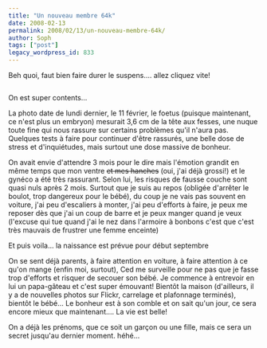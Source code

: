 ```yaml
---
title: "Un nouveau membre 64k"
date: 2008-02-13
permalink: 2008/02/13/un-nouveau-membre-64k/
author: Soph
tags: ["post"]
legacy_wordpress_id: 833
---
```


Beh quoi, faut bien faire durer le suspens.... allez cliquez vite!

<!-- excerpt -->

[<img src="https://64k.be/wp-content/uploads/2008/02/2258792242_562774a120.jpg" alt="" />](https://64k.be/wp-content/uploads/2008/02/2258792242_562774a120.jpg)

On est super contents...

La photo date de lundi dernier, le 11 février, le foetus (puisque maintenant, ce n'est plus un embryon) mesurait 3,6 cm de la tête aux fesses, une nuque toute fine qui nous rassure sur certains problèmes qu'il n'aura pas. Quelques tests à faire pour continuer d'être rassurés, une belle dose de stress et d'inquiétudes, mais surtout une dose massive de bonheur.

On avait envie d'attendre 3 mois pour le dire mais l'émotion grandit en même temps que mon ventre <span style="text-decoration: line-through;">et mes hanches</span> (oui, j'ai déjà grossi!) et le gynéco a été très rassurant. Selon lui, les risques de fausse couche sont quasi nuls après 2 mois. Surtout que je suis au repos (obligée d'arrêter le boulot, trop dangereux pour le bébé), du coup je ne vais pas souvent en voiture, j'ai peu d'escaliers à monter, j'ai peu d'efforts à faire, je peux me reposer dès que j'ai un coup de barre et je peux manger quand je veux (l'excuse qui tue quand j'ai le nez dans l'armoire à bonbons c'est que c'est très mauvais de frustrer une femme enceinte)

Et puis voila... la naissance est prévue pour début septembre

On se sent déjà parents, à faire attention en voiture, à faire attention à ce qu'on mange (enfin moi, surtout), Ced me surveille pour ne pas que je fasse trop d'efforts et risquer de secouer son bébé. Je commence à entrevoir en lui un papa-gâteau et c'est super émouvant! Bientôt la maison (d'ailleurs, il y a de nouvelles photos sur Flickr, carrelage et plafonnage terminés), bientôt le bébé... Le bonheur est à son comble et on sait qu'un jour, ce sera encore mieux que maintenant.... La vie est belle!

On a déjà les prénoms, que ce soit un garçon ou une fille, mais ce sera un secret jusqu'au dernier moment. héhé...
